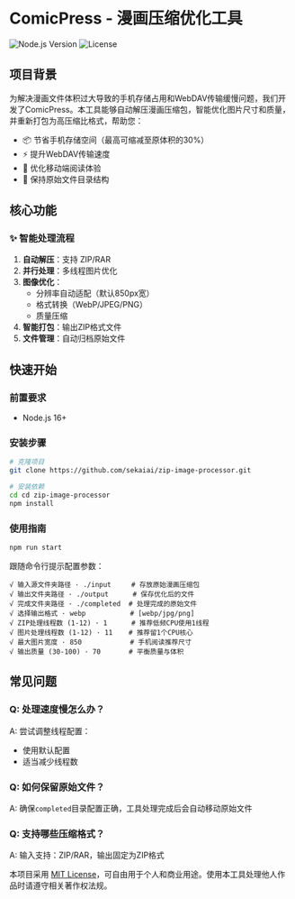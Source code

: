 # ComicPress - 漫画压缩优化工具

![Node.js Version](https://img.shields.io/badge/node-%3E%3D16.0-blue)
![License](https://img.shields.io/badge/license-MIT-green)

## 项目背景

为解决漫画文件体积过大导致的手机存储占用和WebDAV传输缓慢问题，我们开发了ComicPress。本工具能够自动解压漫画压缩包，智能优化图片尺寸和质量，并重新打包为高压缩比格式，帮助您：

- 📦 节省手机存储空间（最高可缩减至原体积的30%）
- ⚡ 提升WebDAV传输速度
- 📱 优化移动端阅读体验
- 🔄 保持原始文件目录结构

## 核心功能

### ✨ 智能处理流程
1. **自动解压**：支持 ZIP/RAR
2. **并行处理**：多线程图片优化
3. **图像优化**：
   - 分辨率自动适配（默认850px宽）
   - 格式转换（WebP/JPEG/PNG）
   - 质量压缩
4. **智能打包**：输出ZIP格式文件
5. **文件管理**：自动归档原始文件

## 快速开始

### 前置要求
- Node.js 16+ 

### 安装步骤
```bash
# 克隆项目
git clone https://github.com/sekaiai/zip-image-processor.git

# 安装依赖
cd cd zip-image-processor
npm install
```

### 使用指南
```bash
npm run start
```
跟随命令行提示配置参数：
```
√ 输入源文件夹路径 · ./input     # 存放原始漫画压缩包
√ 输出文件夹路径 · ./output      # 保存优化后的文件
√ 完成文件夹路径 · ./completed  # 处理完成的原始文件
√ 选择输出格式 · webp           # [webp/jpg/png]
√ ZIP处理线程数 (1-12) · 1      # 推荐低频CPU使用1线程
√ 图片处理线程数 (1-12) · 11    # 推荐留1个CPU核心
√ 最大图片宽度 · 850            # 手机阅读推荐尺寸
√ 输出质量 (30-100) · 70       # 平衡质量与体积
```

## 常见问题

### Q: 处理速度慢怎么办？
A: 尝试调整线程配置：
- 使用默认配置
- 适当减少线程数

### Q: 如何保留原始文件？
A: 确保`completed`目录配置正确，工具处理完成后会自动移动原始文件

### Q: 支持哪些压缩格式？
A: 输入支持：ZIP/RAR，输出固定为ZIP格式


本项目采用 [MIT License](LICENSE)，可自由用于个人和商业用途。使用本工具处理他人作品时请遵守相关著作权法规。
